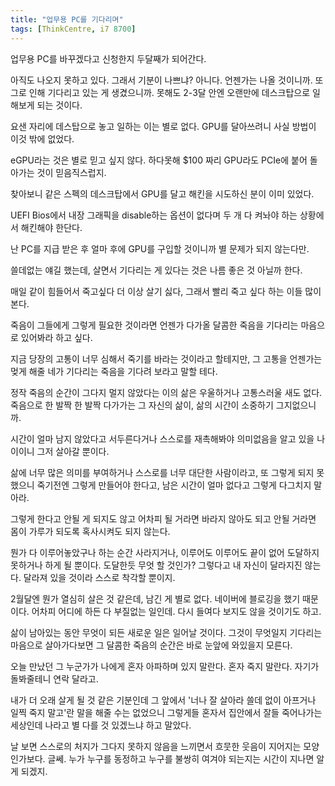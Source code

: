 ```yaml
---
title: "업무용 PC를 기다리며"
tags: [ThinkCentre, i7 8700]
---
```


업무용 PC를 바꾸겠다고 신청한지 두달째가 되어간다. 

아직도 나오지 못하고 있다. 그래서 기분이 나쁘냐? 아니다. 언젠가는 나올 것이니까. 또 그로 인해 기다리고 있는 게 생겼으니까. 못해도 2-3달 안엔 오랜만에 데스크탑으로 일 해보게 되는 것이다. 

요샌 자리에 데스탑으로 놓고 일하는 이는 별로 없다. GPU를 달아쓰려니 사실 방법이 이것 밖에 없었다.

eGPU라는 것은 별로 믿고 싶지 않다. 하다못해 $100 짜리 GPU라도 PCIe에 붙어 돌아가는 것이 믿음직스럽지.

찾아보니 같은 스펙의 데스크탑에서 GPU를 달고 해킨을 시도하신 분이 이미 있었다.

UEFI Bios에서 내장 그래픽을 disable하는 옵션이 없다며 두 개 다 켜놔야 하는 상황에서 해킨해야 한단다.

난 PC를 지급 받은 후 얼마 후에 GPU를 구입할 것이니까 별 문제가 되지 않는다만.

쓸데없는 얘길 했는데, 살면서 기다리는 게 있다는 것은 나름 좋은 것 아닐까 한다.

매일 같이 힘들어서 죽고싶다 더 이상 살기 싫다, 그래서 빨리 죽고 싶다 하는 이들 많이 본다.

죽음이 그들에게 그렇게 필요한 것이라면 언젠가 다가올 달콤한 죽음을 기다리는 마음으로 있어봐라 하고 싶다.

지금 당장의 고통이 너무 심해서 죽기를 바라는 것이라고 할테지만, 그 고통을 언젠가는 멎게 해줄 네가 기다리는 죽음을 기다려 보라고 말할 테다. 

정작 죽음의 순간이 그다지 멀지 않았다는 이의 삶은 우울하거나 고통스러울 새도 없다. 죽음으로 한 발짝 한 발짝 다가가는 그 자신의 삶이, 삶의 시간이 소중하기 그지없으니까. 

시간이 얼마 남지 않았다고 서두른다거나 스스로를 재촉해봐야 의미없음을 알고 있을 나이이니 그저 살아갈 뿐이다.

삶에 너무 많은 의미를 부여하거나 스스로를 너무 대단한 사람이라고, 또 그렇게 되지 못했으니 죽기전엔 그렇게 만들어야 한다고, 남은 시간이 얼마 없다고 그렇게 다그치지 말아라.

그렇게 한다고 안될 게 되지도 않고 어차피 될 거라면 바라지 않아도 되고 안될 거라면 몸이 가루가 되도록 혹사시켜도 되지 않는다. 

뭔가 다 이루어놓았구나 하는 순간 사라지거나, 이루어도 이루어도 끝이 없어 도달하지 못하거나 하게 될 뿐이다. 도달한듯 무엇 할 것인가? 그렇다고 내 자신이 달라지진 않는다. 달라져 있을 것이라 스스로 착각할 뿐이지.

2월달엔 뭔가 열심히 살은 것 같은데, 남긴 게 별로 없다. 네이버에 블로깅을 했기 때문이다. 어차피 어디에 하든 다 부질없는 일인데. 다시 들여다 보지도 않을 것이기도 하고.

삶이 남아있는 동안 무엇이 되든 새로운 일은 일어날 것이다. 그것이 무엇일지 기다리는 마음으로 살아가다보면 그 달콤한 죽음의 순간은 바로 눈앞에 와있을지 모른다. 

오늘 만났던 그 누군가가 나에게 혼자 아파하며 있지 말란다. 혼자 죽지 말란다. 자기가 돌봐줄테니 연락 달라고.

내가 더 오래 살게 될 것 같은 기분인데 그 앞에서 '너나 잘 살아라 쓸데 없이 아프거나 일찍 죽지 말고'란 말을 해줄 수는 없었으니 그렇게들 혼자서 집안에서 잘들 죽어나가는 세상인데 나라고 별 다를 것 있겠느냐 하고 말았다.

날 보면 스스로의 처지가 그다지 못하지 않음을 느끼면서 흐뭇한 웃음이 지어지는 모양인가보다. 글쎄. 누가 누구를 동정하고 누구를 불쌍히 여겨야 되는지는 시간이 지나면 알게 되겠지. 